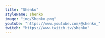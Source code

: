 ```yaml
---
title: "Shenko"
styleName: shenko
image: "img/Shenko.png"
youtube: "https://www.youtube.com/@shenko_"
twitch: "https://www.twitch.tv/shenko"
---
```

